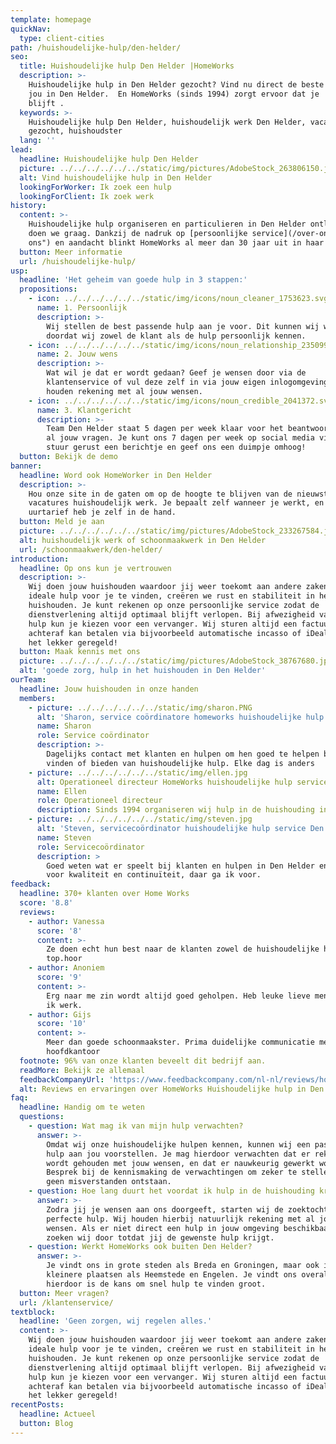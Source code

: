 ```yaml
---
template: homepage
quickNav:
  type: client-cities
path: /huishoudelijke-hulp/den-helder/
seo:
  title: Huishoudelijke hulp Den Helder |HomeWorks
  description: >-
    Huishoudelijke hulp in Den Helder gezocht? Vind nu direct de beste hulp voor
    jou in Den Helder.  En HomeWorks (sinds 1994) zorgt ervoor dat je  tevreden
    blijft .
  keywords: >-
    Huishoudelijke hulp Den Helder, huishoudelijk werk Den Helder, vacatures
    gezocht, huishoudster
  lang: ''
lead:
  headline: Huishoudelijke hulp Den Helder
  picture: ../../../../../../static/img/pictures/AdobeStock_263806150.jpg
  alt: Vind huishoudelijke hulp in Den Helder
  lookingForWorker: Ik zoek een hulp
  lookingForClient: Ik zoek werk
history:
  content: >-
    Huishoudelijke hulp organiseren en particulieren in Den Helder ontlasten
    doen we graag. Dankzij de nadruk op [persoonlijke service](/over-ons/ "Over
    ons") en aandacht blinkt HomeWorks al meer dan 30 jaar uit in haar vak.
  button: Meer informatie
  url: /huishoudelijke-hulp/
usp:
  headline: 'Het geheim van goede hulp in 3 stappen:'
  propositions:
    - icon: ../../../../../../static/img/icons/noun_cleaner_1753623.svg
      name: 1. Persoonlijk
      description: >-
        Wij stellen de best passende hulp aan je voor. Dit kunnen wij waarborgen
        doordat wij zowel de klant als de hulp persoonlijk kennen.
    - icon: ../../../../../../static/img/icons/noun_relationship_2350997.svg
      name: 2. Jouw wens
      description: >-
        Wat wil je dat er wordt gedaan? Geef je wensen door via de
        klantenservice of vul deze zelf in via jouw eigen inlogomgeving. Wij
        houden rekening met al jouw wensen.
    - icon: ../../../../../../static/img/icons/noun_credible_2041372.svg
      name: 3. Klantgericht
      description: >-
        Team Den Helder staat 5 dagen per week klaar voor het beantwoorden van
        al jouw vragen. Je kunt ons 7 dagen per week op social media vinden,
        stuur gerust een berichtje en geef ons een duimpje omhoog!
  button: Bekijk de demo
banner:
  headline: Word ook HomeWorker in Den Helder
  description: >-
    Hou onze site in de gaten om op de hoogte te blijven van de nieuwste
    vacatures huishoudelijk werk. Je bepaalt zelf wanneer je werkt, en ook je
    uurtarief heb je zelf in de hand.
  button: Meld je aan
  picture: ../../../../../../static/img/pictures/AdobeStock_233267584.jpg
  alt: huishoudelijk werk of schoonmaakwerk in Den Helder
  url: /schoonmaakwerk/den-helder/
introduction:
  headline: Op ons kun je vertrouwen
  description: >-
    Wij doen jouw huishouden waardoor jij weer toekomt aan andere zaken. Door de
    ideale hulp voor je te vinden, creëren we rust en stabiliteit in het
    huishouden. Je kunt rekenen op onze persoonlijke service zodat de
    dienstverlening altijd optimaal blijft verlopen. Bij afwezigheid van jouw
    hulp kun je kiezen voor een vervanger. Wij sturen altijd een factuur die je
    achteraf kan betalen via bijvoorbeeld automatische incasso of iDeal. Zo is
    het lekker geregeld!
  button: Maak kennis met ons
  picture: ../../../../../../static/img/pictures/AdobeStock_38767680.jpg
  alt: 'goede zorg, hulp in het huishouden in Den Helder'
ourTeam:
  headline: Jouw huishouden in onze handen
  members:
    - picture: ../../../../../../static/img/sharon.PNG
      alt: 'Sharon, service coördinatore homeworks huishoudelijke hulp service'
      name: Sharon
      role: Service coördinator
      description: >-
        Dagelijks contact met klanten en hulpen om hen goed te helpen bij het
        vinden of bieden van huishoudelijke hulp. Elke dag is anders
    - picture: ../../../../../../static/img/ellen.jpg
      alt: Operationeel directeur HomeWorks huishoudelijke hulp service Den Helder
      name: Ellen
      role: Operationeel directeur
      description: Sinds 1994 organiseren wij hulp in de huishouding in Den Helder.
    - picture: ../../../../../../static/img/steven.jpg
      alt: 'Steven, servicecoördinator huishoudelijke hulp service Den Helder'
      name: Steven
      role: Servicecoördinator
      description: >
        Goed weten wat er speelt bij klanten en hulpen in Den Helder en zorgen
        voor kwaliteit en continuïteit, daar ga ik voor.
feedback:
  headline: 370+ klanten over Home Works
  score: '8.8'
  reviews:
    - author: Vanessa
      score: '8'
      content: >-
        Ze doen echt hun best naar de klanten zowel de huishoudelijke hulpen
        top.hoor
    - author: Anoniem
      score: '9'
      content: >-
        Erg naar me zin wordt altijd goed geholpen. Heb leuke lieve mensen waar
        ik werk.
    - author: Gijs
      score: '10'
      content: >-
        Meer dan goede schoonmaakster. Prima duidelijke communicatie met het
        hoofdkantoor
  footnote: 96% van onze klanten beveelt dit bedrijf aan.
  readMore: Bekijk ze allemaal
  feedbackCompanyUrl: 'https://www.feedbackcompany.com/nl-nl/reviews/home-works/'
  alt: Reviews en ervaringen over HomeWorks Huishoudelijke hulp in Den Helder
faq:
  headline: Handig om te weten
  questions:
    - question: Wat mag ik van mijn hulp verwachten?
      answer: >-
        Omdat wij onze huishoudelijke hulpen kennen, kunnen wij een passende
        hulp aan jou voorstellen. Je mag hierdoor verwachten dat er rekening
        wordt gehouden met jouw wensen, en dat er nauwkeurig gewerkt wordt.
        Besprek bij de kennismaking de verwachtingen om zeker te stellen dat er
        geen misverstanden ontstaan.
    - question: Hoe lang duurt het voordat ik hulp in de huishouding krijg?
      answer: >-
        Zodra jij je wensen aan ons doorgeeft, starten wij de zoektocht naar de
        perfecte hulp. Wij houden hierbij natuurlijk rekening met al jouw
        wensen. Als er niet direct een hulp in jouw omgeving beschikbaar is,
        zoeken wij door totdat jij de gewenste hulp krijgt.
    - question: Werkt HomeWorks ook buiten Den Helder?
      answer: >-
        Je vindt ons in grote steden als Breda en Groningen, maar ook in de
        kleinere plaatsen als Heemstede en Engelen. Je vindt ons overal,
        hierdoor is de kans om snel hulp te vinden groot.
  button: Meer vragen?
  url: /klantenservice/
textblock:
  headline: 'Geen zorgen, wij regelen alles.'
  content: >-
    Wij doen jouw huishouden waardoor jij weer toekomt aan andere zaken. Door de
    ideale hulp voor je te vinden, creëren we rust en stabiliteit in het
    huishouden. Je kunt rekenen op onze persoonlijke service zodat de
    dienstverlening altijd optimaal blijft verlopen. Bij afwezigheid van jouw
    hulp kun je kiezen voor een vervanger. Wij sturen altijd een factuur die je
    achteraf kan betalen via bijvoorbeeld automatische incasso of iDeal. Zo is
    het lekker geregeld!
recentPosts:
  headline: Actueel
  button: Blog
---
```


